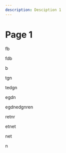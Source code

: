 ```yaml
---
description: Desciption 1
---
```


# Page 1

fb

fdb

b



tgn

tedgn

egdn

egdnedgnren

retnr

etnet

net

n

